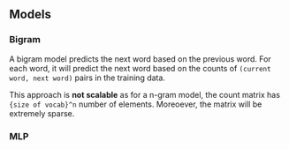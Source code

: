 ## Models

### Bigram

A bigram model predicts the next word based on the previous word. 
For each word, it will predict the next word based on the counts of 
`(current word, next word)` pairs in the training data.

This approach is __not scalable__ as for a n-gram model, the count
matrix has `{size of vocab}^n` number of elements. Moreoever, 
the matrix will be extremely sparse.

### MLP
